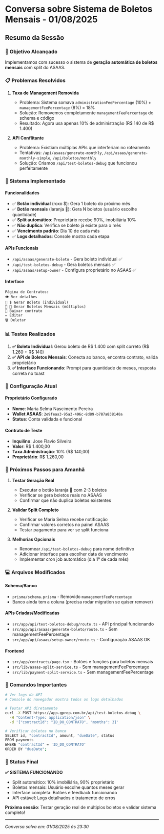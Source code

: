 # Conversa sobre Sistema de Boletos Mensais - 01/08/2025

## Resumo da Sessão

### 🎯 **Objetivo Alcançado**
Implementamos com sucesso o sistema de **geração automática de boletos mensais** com split do ASAAS.

### 📋 **Problemas Resolvidos**

1. **Taxa de Management Removida**
   - Problema: Sistema somava `administrationFeePercentage` (10%) + `managementFeePercentage` (8%) = 18%
   - Solução: Removemos completamente `managementFeePercentage` do schema e código
   - Resultado: Agora usa apenas 10% de administração (R$ 140 de R$ 1.400)

2. **API Conflitante**
   - Problema: Existiam múltiplas APIs que interferiam no roteamento
   - Tentativas: `/api/asaas/generate-monthly`, `/api/asaas/generate-monthly-simple`, `/api/boletos/monthly`
   - Solução: Criamos `/api/test-boletos-debug` que funcionou perfeitamente

### 🚀 **Sistema Implementado**

#### **Funcionalidades**
- ✅ **Botão individual** (roxo $): Gera 1 boleto do próximo mês
- ✅ **Botão mensais** (laranja 📅): Gera N boletos (usuário escolhe quantidade)
- ✅ **Split automático**: Proprietário recebe 90%, imobiliária 10%
- ✅ **Não duplica**: Verifica se boleto já existe para o mês
- ✅ **Vencimento padrão**: Dia 10 de cada mês
- ✅ **Logs detalhados**: Console mostra cada etapa

#### **APIs Funcionais**
- `/api/asaas/generate-boleto` - Gera boleto individual ✅
- `/api/test-boletos-debug` - Gera boletos mensais ✅
- `/api/asaas/setup-owner` - Configura proprietário no ASAAS ✅

#### **Interface**
```
Página de Contratos:
👁️ Ver detalhes
💜 $ Gerar Boleto (individual)
🧡 📅 Gerar Boletos Mensais (múltiplos)
📄 Baixar contrato
✏️ Editar
🗑️ Deletar
```

### 📊 **Testes Realizados**

1. **✅ Boleto Individual**: Gerou boleto de R$ 1.400 com split correto (R$ 1.260 + R$ 140)
2. **✅ API de Boletos Mensais**: Conecta ao banco, encontra contrato, valida proprietário
3. **✅ Interface Funcionando**: Prompt para quantidade de meses, resposta correta no toast

### 🔧 **Configuração Atual**

#### **Proprietário Configurado**
- **Nome**: Maria Selma Nascimento Pereira
- **Wallet ASAAS**: `2e9feaa3-95a3-496c-8d89-b787a838140a`
- **Status**: Conta validada e funcional

#### **Contrato de Teste**
- **Inquilino**: Jose Flavio Silveira
- **Valor**: R$ 1.400,00
- **Taxa Administração**: 10% (R$ 140,00)
- **Proprietário**: R$ 1.260,00

### 🎯 **Próximos Passos para Amanhã**

1. **Testar Geração Real**
   - Executar o botão laranja 📅 com 2-3 boletos
   - Verificar se gera boletos reais no ASAAS
   - Confirmar que não duplica boletos existentes

2. **Validar Split Completo**
   - Verificar se Maria Selma recebe notificação
   - Confirmar valores corretos no painel ASAAS
   - Testar pagamento para ver se split funciona

3. **Melhorias Opcionais**
   - Renomear `/api/test-boletos-debug` para nome definitivo
   - Adicionar interface para escolher data de vencimento
   - Implementar cron job automático (dia 1º de cada mês)

### 💻 **Arquivos Modificados**

#### **Schema/Banco**
- `prisma/schema.prisma` - Removido `managementFeePercentage`
- Banco ainda tem a coluna (precisa rodar migration se quiser remover)

#### **APIs Criadas/Modificadas**
- `src/app/api/test-boletos-debug/route.ts` - API principal funcionando
- `src/app/api/asaas/generate-boleto/route.ts` - Sem managementFeePercentage
- `src/app/api/asaas/setup-owner/route.ts` - Configuração ASAAS OK

#### **Frontend**
- `src/app/contracts/page.tsx` - Botões e funções para boletos mensais
- `src/lib/asaas-split-service.ts` - Sem managementFeePercentage
- `src/lib/payment-split-service.ts` - Sem managementFeePercentage

### 📝 **Comandos Importantes**

```bash
# Ver logs da API
# Console do navegador mostra todos os logs detalhados

# Testar API diretamente
curl -X POST https://app.gprop.com.br/api/test-boletos-debug \
  -H "Content-Type: application/json" \
  -d '{"contractId": "ID_DO_CONTRATO", "months": 3}'

# Verificar boletos no banco
SELECT id, "contractId", amount, "dueDate", status 
FROM payments 
WHERE "contractId" = 'ID_DO_CONTRATO' 
ORDER BY "dueDate";
```

### 🎉 **Status Final**

**✅ SISTEMA FUNCIONANDO**
- Split automático: 10% imobiliária, 90% proprietário
- Boletos mensais: Usuário escolhe quantos meses gerar
- Interface completa: Botões e feedback funcionando
- API estável: Logs detalhados e tratamento de erros

**Próxima sessão**: Testar geração real de múltiplos boletos e validar sistema completo!

---
*Conversa salva em: 01/08/2025 às 23:30*